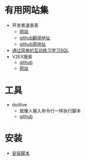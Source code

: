 # 有用网站集

- 开发者速查表
  - [网站](http://devhints.cn/)
  - [github翻译地址](https://github.com/rstacruz/cheatsheets)
  - [github原地址](https://github.com/justjavac/cheatsheets)
- [通过简单的互动练习学习SQL](https://sqlbolt.com/)
- V2EX搜索
  - [github](https://github.com/bynil/sov2ex)
  - [网站](https://www.sov2ex.com/)

# 工具

- doitlive
  - 就像人输入命令行一样执行脚本
  - [github](https://github.com/sloria/doitlive)

# 安装

- [安装脚本](./Tool/install.sh)
